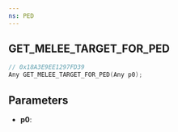 ```yaml
---
ns: PED
---
```

## GET_MELEE_TARGET_FOR_PED

```c
// 0x18A3E9EE1297FD39
Any GET_MELEE_TARGET_FOR_PED(Any p0);
```

## Parameters
* **p0**:

